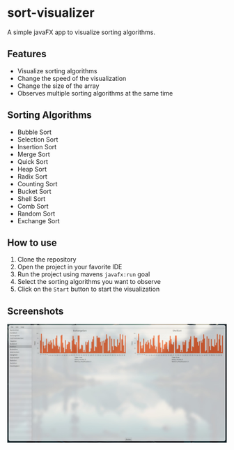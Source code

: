 # sort-visualizer

A simple javaFX app to visualize sorting algorithms.

## Features

- Visualize sorting algorithms
- Change the speed of the visualization
- Change the size of the array
- Observes multiple sorting algorithms at the same time

## Sorting Algorithms

- Bubble Sort
- Selection Sort
- Insertion Sort
- Merge Sort
- Quick Sort
- Heap Sort
- Radix Sort
- Counting Sort
- Bucket Sort
- Shell Sort
- Comb Sort
- Random Sort
- Exchange Sort

## How to use

1. Clone the repository
2. Open the project in your favorite IDE
3. Run the project using mavens `javafx:run` goal
4. Select the sorting algorithms you want to observe
5. Click on the `Start` button to start the visualization

## Screenshots

![Screenshot 1](./docs/img/homeScreen.jpg)


